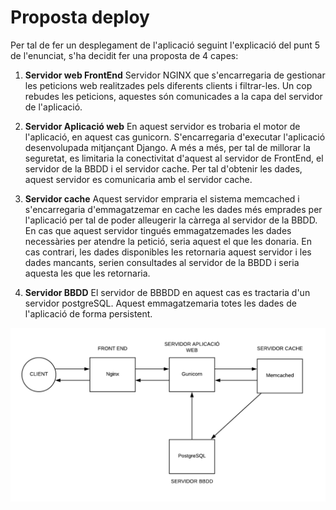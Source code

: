 # Proposta deploy

Per tal de fer un desplegament de l'aplicació seguint l'explicació del punt 5 de l'enunciat, s'ha decidit fer una proposta de 4 capes:

1. **Servidor web FrontEnd** 
Servidor NGINX que s'encarregaria de gestionar les peticions web realitzades pels diferents clients i filtrar-les. Un cop rebudes les peticions, aquestes són comunicades a la capa del servidor de l'aplicació.

2. **Servidor Aplicació web**
En aquest servidor es trobaria el motor de l'aplicació, en aquest cas gunicorn. S'encarregaria d'executar l'aplicació desenvolupada mitjançant Django. A més a més, per tal de millorar la seguretat, es limitaria la conectivitat d'aquest al servidor de FrontEnd, el servidor de la BBDD i el servidor cache. Per tal d'obtenir les dades, aquest servidor es comunicaria amb el servidor cache.

3. **Servidor cache**
Aquest servidor empraria el sistema memcached i s'encarregaria d'emmagatzemar en cache les dades més emprades per l'aplicació per tal de poder alleugerir la càrrega al servidor de la BBDD. En cas que aquest servidor tingués emmagatzemades les dades necessàries per atendre la petició, seria aquest el que les donaria. En cas contrari, les dades disponibles les retornaria aquest servidor i les dades mancants, serien consultades al servidor de la BBDD i seria aquesta les que les retornaria.

4. **Servidor BBDD**
El servidor de BBBDD en aquest cas es tractaria d'un servidor postgreSQL. Aquest emmagatzemaria totes les dades de l'aplicació de forma persistent.


![Imatge comunicació servidor](./servidors.png)